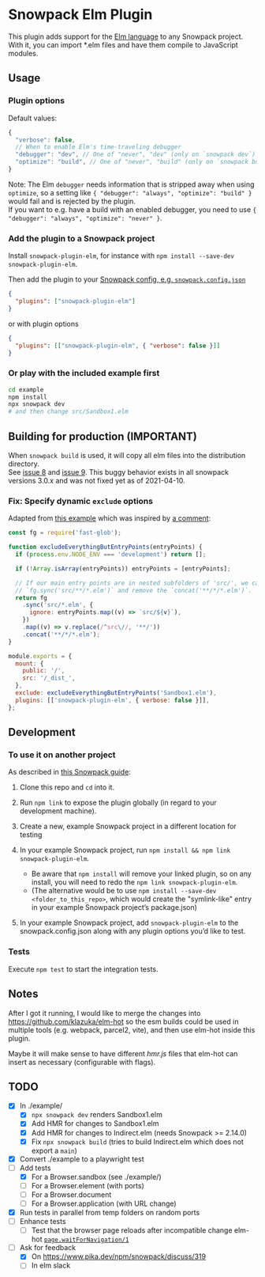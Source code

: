 # Snowpack Elm Plugin

This plugin adds support for the [Elm language](https://elm-lang.org) to any Snowpack project. With it, you can import \*.elm files and have them compile to JavaScript modules.

## Usage

### Plugin options

Default values:

```js
{
  "verbose": false,
  // When to enable Elm's time-traveling debugger
  "debugger": "dev", // One of "never", "dev" (only on `snowpack dev`) or "always"
  "optimize": "build", // One of "never", "build" (only on `snowpack build`) or "always"
}
```

Note: The Elm `debugger` needs information that is stripped away when using `optimize`, so a setting like `{ "debugger": "always", "optimize": "build" }` would fail and is rejected by the plugin.  
If you want to e.g. have a build with an enabled debugger, you need to use `{ "debugger": "always", "optimize": "never" }`.

### Add the plugin to a Snowpack project

Install `snowpack-plugin-elm`, for instance with `npm install --save-dev snowpack-plugin-elm`.

Then add the plugin to your [Snowpack config, e.g. `snowpack.config.json`](https://www.snowpack.dev/#config-files)

```json
{
  "plugins": ["snowpack-plugin-elm"]
}
```

or with plugin options

```json
{
  "plugins": [["snowpack-plugin-elm", { "verbose": false }]]
}
```

### Or play with the included example first

```sh
cd example
npm install
npx snowpack dev
# and then change src/Sandbox1.elm
```

## Building for production (IMPORTANT)

When `snowpack build` is used, it will copy all elm files into the distribution directory.  
See [issue 8](https://github.com/marc136/snowpack-plugin-elm/issues/8) and [issue 9](https://github.com/marc136/snowpack-plugin-elm/issues/9).
This buggy behavior exists in all snowpack versions 3.0.x and was not fixed yet as of 2021-04-10.

### Fix: Specify dynamic `exclude` options

Adapted from [this example](https://github.com/marc136/snowpack-template-elm/blob/main/snowpack.config.js) which was inspired by [a comment](https://github.com/marc136/snowpack-plugin-elm/issues/8#issuecomment-810657940):

```js
const fg = require('fast-glob');

function excludeEverythingButEntryPoints(entryPoints) {
  if (process.env.NODE_ENV === 'development') return [];

  if (!Array.isArray(entryPoints)) entryPoints = [entryPoints];

  // If our main entry points are in nested subfolders of 'src/', we can instead use
  // `fg.sync('src/**/*.elm')` and remove the `concat('**/*/*.elm')`.
  return fg
    .sync('src/*.elm', {
      ignore: entryPoints.map((v) => `src/${v}`),
    })
    .map((v) => v.replace(/^src\//, '**/'))
    .concat('**/*/*.elm');
}

module.exports = {
  mount: {
    public: '/',
    src: '/_dist_',
  },
  exclude: excludeEverythingButEntryPoints('Sandbox1.elm'),
  plugins: [['snowpack-plugin-elm', { verbose: false }]],
};
```


## Development

### To use it on another project

As described in [this Snowpack guide](https://www.snowpack.dev/guides/plugins#develop-and-test):

1. Clone this repo and `cd` into it.

2. Run `npm link` to expose the plugin globally (in regard to your development machine).

3. Create a new, example Snowpack project in a different location for testing

4. In your example Snowpack project, run `npm install && npm link snowpack-plugin-elm`.

   - Be aware that `npm install` will remove your linked plugin, so on any install, you will need to redo the `npm link snowpack-plugin-elm`.
   - (The alternative would be to use `npm install --save-dev <folder_to_this_repo>`, which would create the "symlink-like" entry in your example Snowpack project’s package.json)

5. In your example Snowpack project, add `snowpack-plugin-elm` to the snowpack.config.json along with any plugin options you’d like to test.

### Tests

Execute `npm test` to start the integration tests.

## Notes

After I got it running, I would like to merge the changes into https://github.com/klazuka/elm-hot so the esm builds could be used in multiple tools (e.g. webpack, parcel2, vite), and then use elm-hot inside this plugin.

Maybe it will make sense to have different _hmr.js_ files that elm-hot can insert as necessary (configurable with flags).

## TODO

- [x] In ./example/
  - [x] `npx snowpack dev` renders Sandbox1.elm
  - [x] Add HMR for changes to Sandbox1.elm
  - [x] Add HMR for changes to Indirect.elm (needs Snowpack >= 2.14.0)
  - [x] Fix `npx snowpack build` (tries to build Indirect.elm which does not export a `main`)
- [x] Convert ./example to a playwright test
- [ ] Add tests
  - [x] For a Browser.sandbox (see ./example/)
  - [ ] For a Browser.element (with ports)
  - [ ] For a Browser.document
  - [ ] For a Browser.application (with URL change)
- [x] Run tests in parallel from temp folders on random ports
- [ ] Enhance tests
  - [ ] Test that the browser page reloads after incompatible change elm-hot [`page.waitForNavigation/1`](https://playwright.dev/#version=v1.4.2&path=docs%2Fapi.md&q=pagewaitfornavigationoptions)
- [ ] Ask for feedback
  - [x] On https://www.pika.dev/npm/snowpack/discuss/319
  - [ ] In elm slack
